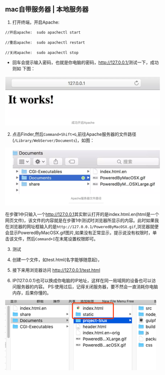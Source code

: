 # 

## mac自带服务器 | 本地服务器

1. 打开终端，开启Apache:

```shell
//开启apache:  sudo apachectl start

//重启apache:  sudo apachectl restart

//关闭apache:  sudo apachectl stop
```

* 回车会提示输入密码，也就是你电脑的密码，<http://127.0.0.1/>测试一下，成功则如
下图：

![成功开启Apache](/image/9FD21F43-C66D-4AA2-8B95-E8289D4C5606.png)

2. 点击Finder,然后```Command+Shift+G```,前往Apache服务器的文件路径(```/Library/WebServer/Documents```)，如图：

![Apache服务器文件路径](/image/07FFF495-5402-4DDE-A808-D12B4737C18F.png)

在步骤1中只输入一个<http://127.0.0.1>其实默认打开的是index.html.en(html是一个网页文件)，该文件的内容就是在步骤1中测试时浏览器所显示的内容。此时如果我在浏览器的网址框输入的是```http://127.0.0.1/PoweredByMacOSX.gif```,浏览器就便会显示PoweredByMacOSX.gif图片,如果没有正常显示，提示说没有权限时，单击该文件，然后```Command+I```在末尾设置权限即可。

3. 测试

1. 创建一个文件，如test.html(名字能够随意起)，
2. 接下来用浏览器访问 http://127.0.0.1/test.html
3. IP(127.0.0.1)也可以换成你电脑的IP地址，这样在同一局域网的设备也可以访问服务器的内容。
PS:使用过后，记得关闭服务器，要不然会一直消耗你电脑内存，后果你懂的。

![pic](/image/BF464BCD-7EC4-49AD-943A-CF37FEF31299.png)
